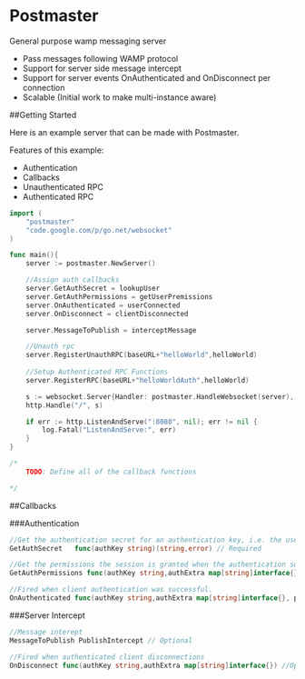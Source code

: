 Postmaster
==========

General purpose wamp messaging server


* Pass messages following WAMP protocol
* Support for server side message intercept
* Support for server events OnAuthenticated and OnDisconnect per connection
* Scalable (Initial work to make multi-instance aware)


##Getting Started

Here is an example server that can be made with Postmaster.

Features of this example:
* Authentication
* Callbacks
* Unauthenticated RPC
* Authenticated RPC

```go
import (
    "postmaster"
    "code.google.com/p/go.net/websocket"
)

func main(){
    server := postmaster.NewServer()

	//Assign auth callbacks
	server.GetAuthSecret = lookupUser
	server.GetAuthPermissions = getUserPremissions
	server.OnAuthenticated = userConnected
	server.OnDisconnect = clientDisconnected

	server.MessageToPublish = interceptMessage

	//Unauth rpc
	server.RegisterUnauthRPC(baseURL+"helloWorld",helloWorld)
	
	//Setup Authenticated RPC Functions
	server.RegisterRPC(baseURL+"helloWorldAuth",helloWorld)

    s := websocket.Server{Handler: postmaster.HandleWebsocket(server), Handshake: nil}
	http.Handle("/", s)

	if err := http.ListenAndServe(":8080", nil); err != nil {
		log.Fatal("ListenAndServe:", err)
	}
}

/*
    TODO: Define all of the callback functions

*/

```

##Callbacks

###Authentication
```go
//Get the authentication secret for an authentication key, i.e. the user password for the user name. Return "" when the authentication key does not exist.
GetAuthSecret	func(authKey string)(string,error) // Required
```

```go
//Get the permissions the session is granted when the authentication succeeds for the given key / extra information.
GetAuthPermissions func(authKey string,authExtra map[string]interface{})(Permissions,error) // Required
```

```go
//Fired when client authentication was successful.
OnAuthenticated func(authKey string,authExtra map[string]interface{}, permission Permissions) // Optional
```

###Server Intercept

```go
//Message interept
MessageToPublish PublishIntercept // Optional
```

```go
//Fired when authenticated client disconnections
OnDisconnect func(authKey string,authExtra map[string]interface{}) //Optional
```
